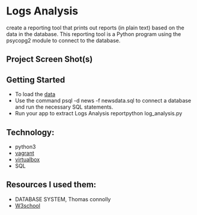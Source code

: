 # Logs Analysis
create a reporting tool that prints out reports (in plain text) based on the data in the database. This reporting tool is a Python program using the psycopg2 module to connect to the database.

## Project Screen Shot(s)


## Getting Started
- To load the [data](https://d17h27t6h515a5.cloudfront.net/topher/2016/August/57b5f748_newsdata/newsdata.zip)
- Use the command psql -d news -f newsdata.sql to connect a database and run the necessary SQL statements.
- Run your app to extract Logs Analysis reportpython log_analysis.py


## Technology:
- python3
- [vagrant](https://www.vagrantup.com/)
- [virtualbox](https://www.virtualbox.org/wiki/Download_Old_Builds_5_1)
- SQL


## Resources I used them:
- DATABASE SYSTEM, Thomas connolly
- [W3school](https://www.w3schools.com/)

